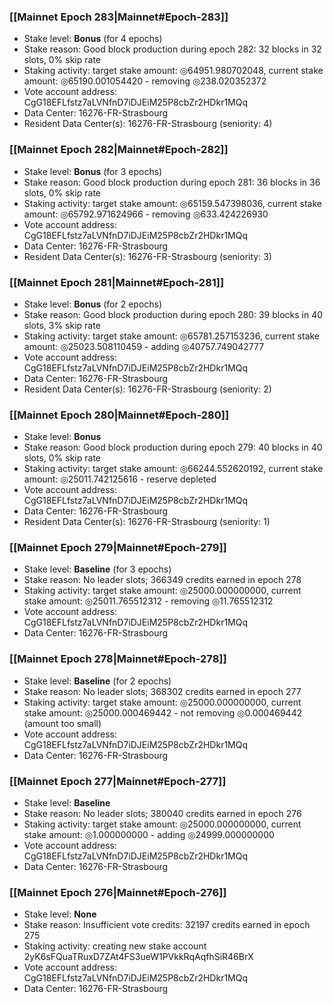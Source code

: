 ### [[Mainnet Epoch 283|Mainnet#Epoch-283]]
* Stake level: **Bonus** (for 4 epochs)
* Stake reason: Good block production during epoch 282: 32 blocks in 32 slots, 0% skip rate
* Staking activity: target stake amount: ◎64951.980702048, current stake amount: ◎65190.001054420 - removing ◎238.020352372
* Vote account address: CgG18EFLfstz7aLVNfnD7iDJEiM25P8cbZr2HDkr1MQq
* Data Center: 16276-FR-Strasbourg
* Resident Data Center(s): 16276-FR-Strasbourg (seniority: 4)
### [[Mainnet Epoch 282|Mainnet#Epoch-282]]
* Stake level: **Bonus** (for 3 epochs)
* Stake reason: Good block production during epoch 281: 36 blocks in 36 slots, 0% skip rate
* Staking activity: target stake amount: ◎65159.547398036, current stake amount: ◎65792.971624966 - removing ◎633.424226930
* Vote account address: CgG18EFLfstz7aLVNfnD7iDJEiM25P8cbZr2HDkr1MQq
* Data Center: 16276-FR-Strasbourg
* Resident Data Center(s): 16276-FR-Strasbourg (seniority: 3)
### [[Mainnet Epoch 281|Mainnet#Epoch-281]]
* Stake level: **Bonus** (for 2 epochs)
* Stake reason: Good block production during epoch 280: 39 blocks in 40 slots, 3% skip rate
* Staking activity: target stake amount: ◎65781.257153236, current stake amount: ◎25023.508110459 - adding ◎40757.749042777
* Vote account address: CgG18EFLfstz7aLVNfnD7iDJEiM25P8cbZr2HDkr1MQq
* Data Center: 16276-FR-Strasbourg
* Resident Data Center(s): 16276-FR-Strasbourg (seniority: 2)
### [[Mainnet Epoch 280|Mainnet#Epoch-280]]
* Stake level: **Bonus**
* Stake reason: Good block production during epoch 279: 40 blocks in 40 slots, 0% skip rate
* Staking activity: target stake amount: ◎66244.552620192, current stake amount: ◎25011.742125616 - reserve depleted
* Vote account address: CgG18EFLfstz7aLVNfnD7iDJEiM25P8cbZr2HDkr1MQq
* Data Center: 16276-FR-Strasbourg
* Resident Data Center(s): 16276-FR-Strasbourg (seniority: 1)
### [[Mainnet Epoch 279|Mainnet#Epoch-279]]
* Stake level: **Baseline** (for 3 epochs)
* Stake reason: No leader slots; 366349 credits earned in epoch 278
* Staking activity: target stake amount: ◎25000.000000000, current stake amount: ◎25011.765512312 - removing ◎11.765512312
* Vote account address: CgG18EFLfstz7aLVNfnD7iDJEiM25P8cbZr2HDkr1MQq
* Data Center: 16276-FR-Strasbourg
### [[Mainnet Epoch 278|Mainnet#Epoch-278]]
* Stake level: **Baseline** (for 2 epochs)
* Stake reason: No leader slots; 368302 credits earned in epoch 277
* Staking activity: target stake amount: ◎25000.000000000, current stake amount: ◎25000.000469442 - not removing ◎0.000469442 (amount too small)
* Vote account address: CgG18EFLfstz7aLVNfnD7iDJEiM25P8cbZr2HDkr1MQq
* Data Center: 16276-FR-Strasbourg
### [[Mainnet Epoch 277|Mainnet#Epoch-277]]
* Stake level: **Baseline**
* Stake reason: No leader slots; 380040 credits earned in epoch 276
* Staking activity: target stake amount: ◎25000.000000000, current stake amount: ◎1.000000000 - adding ◎24999.000000000
* Vote account address: CgG18EFLfstz7aLVNfnD7iDJEiM25P8cbZr2HDkr1MQq
* Data Center: 16276-FR-Strasbourg
### [[Mainnet Epoch 276|Mainnet#Epoch-276]]
* Stake level: **None**
* Stake reason: Insufficient vote credits: 32197 credits earned in epoch 275
* Staking activity: creating new stake account 2yK6sFQuaTRuxD7ZAt4FS3ueW1PVkkRqAqfhSiR46BrX
* Vote account address: CgG18EFLfstz7aLVNfnD7iDJEiM25P8cbZr2HDkr1MQq
* Data Center: 16276-FR-Strasbourg